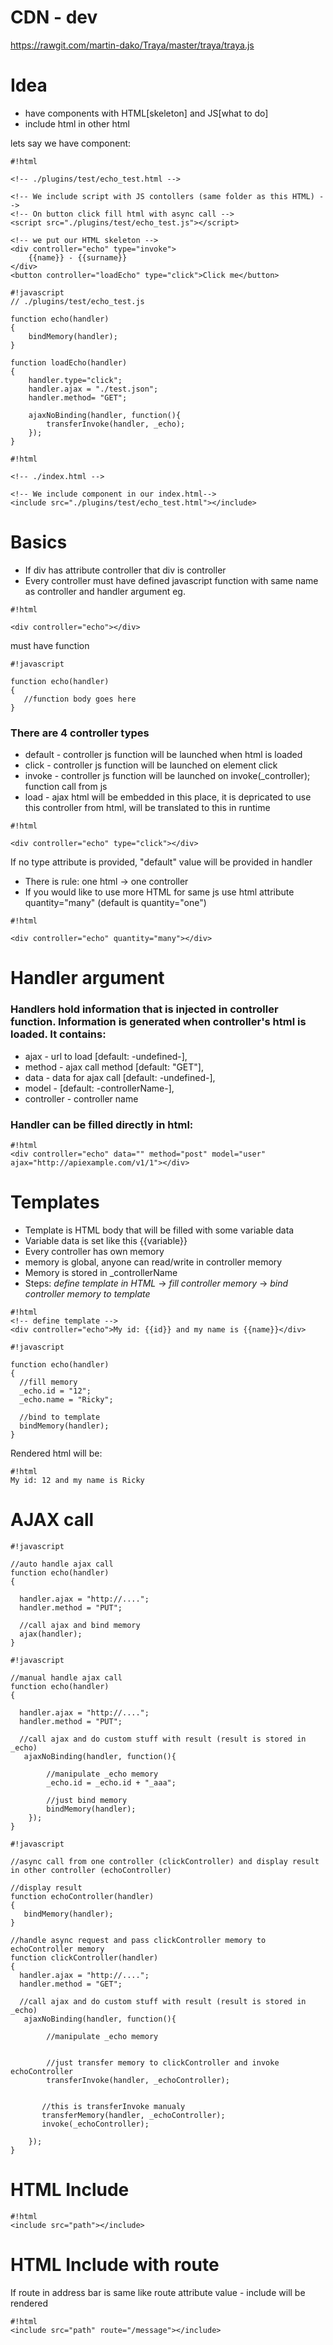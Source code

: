 # CDN - dev #

https://rawgit.com/martin-dako/Traya/master/traya/traya.js

# Idea #

* have components with HTML[skeleton] and JS[what to do]
* include html in other html

lets say we have component:


```
#!html

<!-- ./plugins/test/echo_test.html -->

<!-- We include script with JS contollers (same folder as this HTML) -->
<!-- On button click fill html with async call -->
<script src="./plugins/test/echo_test.js"></script>

<!-- we put our HTML skeleton -->
<div controller="echo" type="invoke">
    {{name}} - {{surname}}
</div>
<button controller="loadEcho" type="click">Click me</button>
```


```
#!javascript
// ./plugins/test/echo_test.js

function echo(handler)
{
    bindMemory(handler);
}

function loadEcho(handler)
{
    handler.type="click";
    handler.ajax = "./test.json";
    handler.method= "GET";

    ajaxNoBinding(handler, function(){
        transferInvoke(handler, _echo);
    });
}
```

```
#!html

<!-- ./index.html -->

<!-- We include component in our index.html-->
<include src="./plugins/test/echo_test.html"></include>
```


# Basics #
* If div has attribute controller that div is controller
* Every controller must have defined javascript function with same name as controller and handler argument eg. 


```
#!html

<div controller="echo"></div>
```

must have function


```
#!javascript

function echo(handler)
{
   //function body goes here
}
```

### There are 4 controller types ###
* default - controller js function will be launched when html is loaded
* click   - controller js function will be launched on element click
* invoke  - controller js function will be launched on invoke(_controller); function call from js
* load    - ajax html will be embedded in this place, it is depricated to use this controller from html, <include src="path"></include> will be translated to this in runtime


```
#!html

<div controller="echo" type="click"></div>
```

If no type attribute is provided, "default" value will be provided in handler

* There is rule: one html -> one controller
* If you would like to use more HTML for same js use html attribute quantity="many" (default is quantity="one")

```
#!html

<div controller="echo" quantity="many"></div>
```

# Handler argument #

### Handlers hold information that is injected in controller function. Information is generated when controller's html is loaded. It contains: ###
* ajax - url to load [default: -undefined-], 
* method - ajax call method [default: "GET"], 
* data - data for ajax call [default: -undefined-], 
* model - [default: -controllerName-], 
* controller - controller name

### Handler can be filled directly in html: ###

```
#!html
<div controller="echo" data="" method="post" model="user" ajax="http://apiexample.com/v1/1"></div>

```

# Templates #

* Template is HTML body that will be filled with some variable data
* Variable data is set like this {{variable}}
* Every controller has own memory
* memory is global, anyone can read/write in controller memory
* Memory is stored in _controllerName
* Steps: *define template in HTML* -> *fill controller memory* -> *bind controller memory to template*


```
#!html
<!-- define template -->
<div controller="echo">My id: {{id}} and my name is {{name}}</div>
```


```
#!javascript

function echo(handler)
{
  //fill memory
  _echo.id = "12";
  _echo.name = "Ricky";

  //bind to template
  bindMemory(handler);
}
```

Rendered html will be:
```
#!html
My id: 12 and my name is Ricky
```


# AJAX call #
```
#!javascript

//auto handle ajax call
function echo(handler)
{

  handler.ajax = "http://....";
  handler.method = "PUT";

  //call ajax and bind memory
  ajax(handler);
}
```

```
#!javascript

//manual handle ajax call
function echo(handler)
{

  handler.ajax = "http://....";
  handler.method = "PUT";

  //call ajax and do custom stuff with result (result is stored in _echo)
   ajaxNoBinding(handler, function(){
        
        //manipulate _echo memory
        _echo.id = _echo.id + "_aaa";

        //just bind memory
        bindMemory(handler);
    });
}
```

```
#!javascript

//async call from one controller (clickController) and display result in other controller (echoController)

//display result
function echoController(handler)
{
   bindMemory(handler);
}

//handle async request and pass clickController memory to echoController memory
function clickController(handler)
{
  handler.ajax = "http://....";
  handler.method = "GET";

  //call ajax and do custom stuff with result (result is stored in _echo)
   ajaxNoBinding(handler, function(){
        
        //manipulate _echo memory
        

        //just transfer memory to clickController and invoke echoController
        transferInvoke(handler, _echoController);
       

       //this is transferInvoke manualy
       transferMemory(handler, _echoController);
       invoke(_echoController);

    });
}
```


# HTML Include #




```
#!html
<include src="path"></include>

```


# HTML Include with route #

If route in address bar is same like route attribute value - include will be rendered


```
#!html
<include src="path" route="/message"></include>

```

